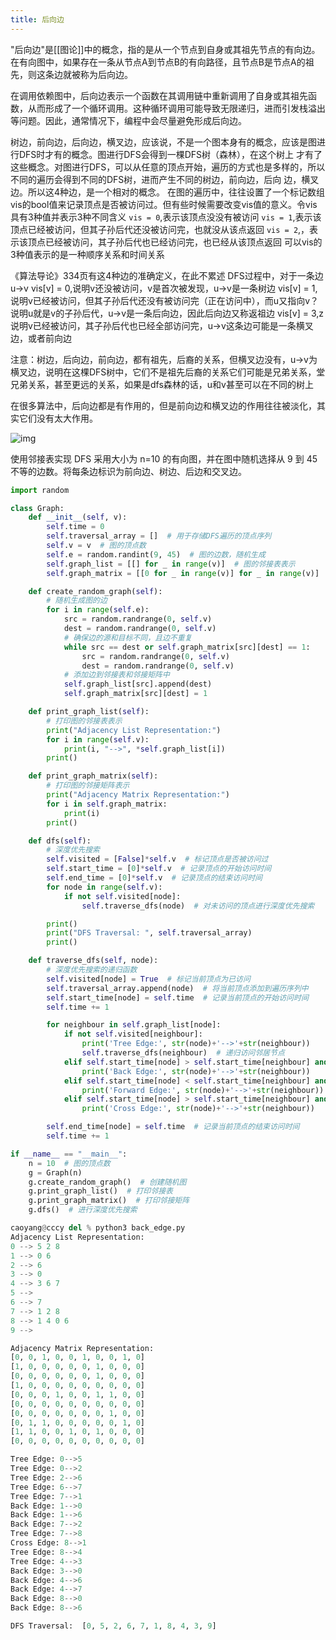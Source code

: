 ```yaml
---
title: 后向边
---
```


"后向边"是[[图论]]中的概念，指的是从一个节点到自身或其祖先节点的有向边。在有向图中，如果存在一条从节点A到节点B的有向路径，且节点B是节点A的祖先，则这条边就被称为后向边。

在调用依赖图中，后向边表示一个函数在其调用链中重新调用了自身或其祖先函数，从而形成了一个循环调用。这种循环调用可能导致无限递归，进而引发栈溢出等问题。因此，通常情况下，编程中会尽量避免形成后向边。



树边，前向边，后向边，横叉边，应该说，不是一个图本身有的概念，应该是图进行DFS时才有的概念。图进行DFS会得到一棵DFS树（森林），在这个树上 才有了这些概念。对图进行DFS，可以从任意的顶点开始，遍历的方式也是多样的，所以不同的遍历会得到不同的DFS树，进而产生不同的树边，前向边，后向 边，横叉边。所以这4种边，是一个相对的概念。
在图的遍历中，往往设置了一个标记数组vis的bool值来记录顶点是否被访问过。但有些时候需要改变vis值的意义。令vis具有3种值并表示3种不同含义
`vis = 0`,表示该顶点没没有被访问
`vis = 1`,表示该顶点已经被访问，但其子孙后代还没被访问完，也就没从该点返回
`vis = 2`,，表示该顶点已经被访问，其子孙后代也已经访问完，也已经从该顶点返回
可以vis的3种值表示的是一种顺序关系和时间关系

《算法导论》334页有这4种边的准确定义，在此不累述
DFS过程中，对于一条边u->v
vis[v] = 0,说明v还没被访问，v是首次被发现，u->v是一条树边
vis[v] = 1,说明v已经被访问，但其子孙后代还没有被访问完（正在访问中），而u又指向v？说明u就是v的子孙后代，u->v是一条后向边，因此后向边又称返祖边
vis[v] = 3,z说明v已经被访问，其子孙后代也已经全部访问完，u->v这条边可能是一条横叉边，或者前向边

注意：树边，后向边，前向边，都有祖先，后裔的关系，但横叉边没有，u->v为横叉边，说明在这棵DFS树中，它们不是祖先后裔的关系它们可能是兄弟关系，堂兄弟关系，甚至更远的关系，如果是dfs森林的话，u和v甚至可以在不同的树上

在很多算法中，后向边都是有作用的，但是前向边和横叉边的作用往往被淡化，其实它们没有太大作用。

![img](https://mielgo-markdown.oss-cn-chengdu.aliyuncs.com/349fe4f80b34edde2eb223cd17eb21c1.png)



使用邻接表实现 DFS 采用大小为 n=10 的有向图，并在图中随机选择从 9 到 45 不等的边数。将每条边标识为前向边、树边、后边和交叉边。

```py
import random

class Graph:
    def __init__(self, v):
        self.time = 0
        self.traversal_array = []  # 用于存储DFS遍历的顶点序列
        self.v = v  # 图的顶点数
        self.e = random.randint(9, 45)  # 图的边数，随机生成
        self.graph_list = [[] for _ in range(v)]  # 图的邻接表表示
        self.graph_matrix = [[0 for _ in range(v)] for _ in range(v)]  # 图的邻接矩阵表示

    def create_random_graph(self):
        # 随机生成图的边
        for i in range(self.e):
            src = random.randrange(0, self.v)
            dest = random.randrange(0, self.v)
            # 确保边的源和目标不同，且边不重复
            while src == dest or self.graph_matrix[src][dest] == 1:
                src = random.randrange(0, self.v)
                dest = random.randrange(0, self.v)
            # 添加边到邻接表和邻接矩阵中
            self.graph_list[src].append(dest)
            self.graph_matrix[src][dest] = 1

    def print_graph_list(self):
        # 打印图的邻接表表示
        print("Adjacency List Representation:")
        for i in range(self.v):
            print(i, "-->", *self.graph_list[i])
        print()

    def print_graph_matrix(self):
        # 打印图的邻接矩阵表示
        print("Adjacency Matrix Representation:")
        for i in self.graph_matrix:
            print(i)
        print()

    def dfs(self):
        # 深度优先搜索
        self.visited = [False]*self.v  # 标记顶点是否被访问过
        self.start_time = [0]*self.v  # 记录顶点的开始访问时间
        self.end_time = [0]*self.v  # 记录顶点的结束访问时间
        for node in range(self.v):
            if not self.visited[node]:
                self.traverse_dfs(node)  # 对未访问的顶点进行深度优先搜索

        print()
        print("DFS Traversal: ", self.traversal_array)
        print()

    def traverse_dfs(self, node):
        # 深度优先搜索的递归函数
        self.visited[node] = True  # 标记当前顶点为已访问
        self.traversal_array.append(node)  # 将当前顶点添加到遍历序列中
        self.start_time[node] = self.time  # 记录当前顶点的开始访问时间
        self.time += 1

        for neighbour in self.graph_list[node]:
            if not self.visited[neighbour]:
                print('Tree Edge:', str(node)+'-->'+str(neighbour))
                self.traverse_dfs(neighbour)  # 递归访问邻居节点
            elif self.start_time[node] > self.start_time[neighbour] and self.end_time[neighbour] == 0:
                print('Back Edge:', str(node)+'-->'+str(neighbour))
            elif self.start_time[node] < self.start_time[neighbour] and self.end_time[neighbour] == 0:
                print('Forward Edge:', str(node)+'-->'+str(neighbour))
            elif self.start_time[node] > self.start_time[neighbour] and self.end_time[node] < self.end_time[neighbour]:
                print('Cross Edge:', str(node)+'-->'+str(neighbour))

        self.end_time[node] = self.time  # 记录当前顶点的结束访问时间
        self.time += 1

if __name__ == "__main__":
    n = 10  # 图的顶点数
    g = Graph(n)
    g.create_random_graph()  # 创建随机图
    g.print_graph_list()  # 打印邻接表
    g.print_graph_matrix()  # 打印邻接矩阵
    g.dfs()  # 进行深度优先搜索
```



```py
caoyang@cccy del % python3 back_edge.py
Adjacency List Representation:
0 --> 5 2 8
1 --> 0 6
2 --> 6
3 --> 0
4 --> 3 6 7
5 -->
6 --> 7
7 --> 1 2 8
8 --> 1 4 0 6
9 -->

Adjacency Matrix Representation:
[0, 0, 1, 0, 0, 1, 0, 0, 1, 0]
[1, 0, 0, 0, 0, 0, 1, 0, 0, 0]
[0, 0, 0, 0, 0, 0, 1, 0, 0, 0]
[1, 0, 0, 0, 0, 0, 0, 0, 0, 0]
[0, 0, 0, 1, 0, 0, 1, 1, 0, 0]
[0, 0, 0, 0, 0, 0, 0, 0, 0, 0]
[0, 0, 0, 0, 0, 0, 0, 1, 0, 0]
[0, 1, 1, 0, 0, 0, 0, 0, 1, 0]
[1, 1, 0, 0, 1, 0, 1, 0, 0, 0]
[0, 0, 0, 0, 0, 0, 0, 0, 0, 0]

Tree Edge: 0-->5
Tree Edge: 0-->2
Tree Edge: 2-->6
Tree Edge: 6-->7
Tree Edge: 7-->1
Back Edge: 1-->0
Back Edge: 1-->6
Back Edge: 7-->2
Tree Edge: 7-->8
Cross Edge: 8-->1
Tree Edge: 8-->4
Tree Edge: 4-->3
Back Edge: 3-->0
Back Edge: 4-->6
Back Edge: 4-->7
Back Edge: 8-->0
Back Edge: 8-->6

DFS Traversal:  [0, 5, 2, 6, 7, 1, 8, 4, 3, 9]
```

